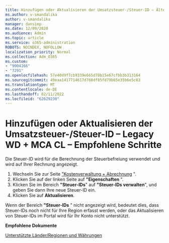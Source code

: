 ```yaml
---
title: Hinzufügen oder Aktualisieren der Umsatzsteuer-/Steuer-ID – Ältere WD + MCA CL _ Empfohlene Schritte
ms.author: v-smandalika
author: v-smandalika
manager: dansimp
ms.date: 12/09/2020
ms.audience: Admin
ms.topic: article
ms.service: o365-administration
ROBOTS: NOINDEX, NOFOLLOW
localization_priority: Normal
ms.collection: Adm_O365
ms.custom:
- "9004166"
- "7291"
ms.openlocfilehash: 57e40d9f7cb9339e665d78b15e67cfbb3b313164
ms.sourcegitcommit: 49eaa1417714617d768df85fd79b65e35b6e5c83
ms.translationtype: MT
ms.contentlocale: de-DE
ms.lasthandoff: 02/11/2022
ms.locfileid: "62629230"
---
```

# <a name="add-or-update-vattax-id---legacy-wd--mca-cl---recommended-steps"></a>Hinzufügen oder Aktualisieren der Umsatzsteuer-/Steuer-ID – Legacy WD + MCA CL – Empfohlene Schritte

Die Steuer-ID wird für die Berechnung der Steuerbefreiung verwendet und wird auf Ihrer Rechnung angezeigt.

1. Wechseln Sie zur Seite ["Kostenverwaltung + Abrechnung](https://ms.portal.azure.com/#blade/Microsoft_Azure_GTM/ModernBillingMenuBlade/Overview) ". 
2. Klicken Sie auf der linken Seite auf **"Eigenschaften** ". 
3. Klicken Sie im Bereich **"Steuer-IDs**" auf **"Steuer-IDs verwalten**", und geben Sie dann Ihre neue Steuer-ID ein.
4. Klicken Sie auf **Aktualisieren**. 

Wenn der Bereich **"Steuer-IDs** " nicht angezeigt wird, bedeutet dies, dass Steuer-IDs noch nicht für Ihre Region erfasst werden, oder das Aktualisieren von Steuer-IDs im Portal wird für Ihr Konto nicht unterstützt.

**Empfohlene Dokumente**

[Unterstützte Länder/Regionen und Währungen](https://azure.microsoft.com/pricing/faq/)

